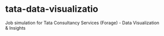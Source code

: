 # tata-data-visualizatio
Job simulation for Tata Consultancy Services (Forage) - Data Visualization &amp; Insights
